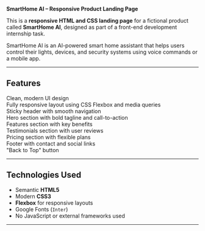 **SmartHome AI – Responsive Product Landing Page**

This is a **responsive HTML and CSS landing page** for a fictional product called **SmartHome AI**, designed as part of a front-end development internship task.

SmartHome AI is an AI-powered smart home assistant that helps users control their lights, devices, and security systems using voice commands or a mobile app.

---

##  Features

 Clean, modern UI design  
 Fully responsive layout using CSS Flexbox and media queries  
 Sticky header with smooth navigation  
 Hero section with bold tagline and call-to-action  
 Features section with key benefits  
 Testimonials section with user reviews  
 Pricing section with flexible plans  
 Footer with contact and social links  
 "Back to Top" button

---

## Technologies Used

- Semantic **HTML5**
- Modern **CSS3**
- **Flexbox** for responsive layouts
- Google Fonts (`Inter`)
- No JavaScript or external frameworks used

---

